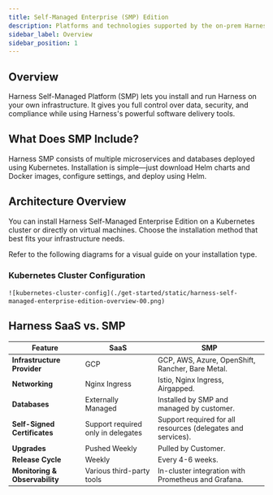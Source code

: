```yaml
---
title: Self-Managed Enterprise (SMP) Edition
description: Platforms and technologies supported by the on-prem Harness Self-Managed Enterprise Edition
sidebar_label: Overview
sidebar_position: 1
---
```


## Overview

Harness Self-Managed Platform (SMP) lets you install and run Harness on your own infrastructure. It gives you full control over data, security, and compliance while using Harness's powerful software delivery tools.

## What Does SMP Include?

Harness SMP consists of multiple microservices and databases deployed using Kubernetes. Installation is simple—just download Helm charts and Docker images, configure settings, and deploy using Helm.

## Architecture Overview

You can install Harness Self-Managed Enterprise Edition on a Kubernetes cluster or directly on virtual machines. Choose the installation method that best fits your infrastructure needs.

Refer to the following diagrams for a visual guide on your installation type.

### Kubernetes Cluster Configuration

    ![kubernetes-cluster-config](./get-started/static/harness-self-managed-enterprise-edition-overview-00.png)

## Harness SaaS vs. SMP

| Feature                        | SaaS                               | SMP                                                               |
|--------------------------------|------------------------------------|-------------------------------------------------------------------|
| **Infrastructure Provider**    | GCP                                | GCP, AWS, Azure, OpenShift, Rancher, Bare Metal. |
| **Networking**                 | Nginx Ingress                      | Istio, Nginx Ingress, Airgapped.                                   |
| **Databases**                  | Externally Managed                 | Installed by SMP and managed by customer.                          |
| **Self-Signed Certificates**   | Support required only in delegates | Support required for all resources (delegates and services).       |
| **Upgrades**                   | Pushed Weekly                      | Pulled by Customer.                                                |
| **Release Cycle**              | Weekly                             | Every 4-6 weeks.                                                   |
| **Monitoring & Observability** | Various third-party tools          | In-cluster integration with Prometheus and Grafana.                |



